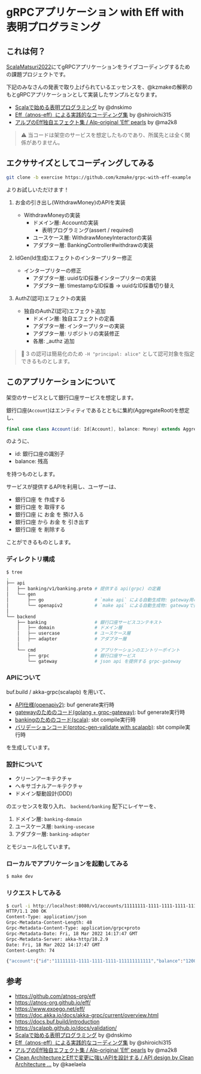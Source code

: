 # gRPCアプリケーション with Eff with 表明プログラミング

## これは何？

[ScalaMatsuri2022](https://scalamatsuri.org/ja)にてgRPCアプリケーションをライブコーディングするための課題プロジェクトです。

下記のみなさんの発表で取り上げられているエッセンスを、@kzmakeの解釈のもとgRPCアプリケーションとして実装したサンプルとなります。

- [Scalaで始める表明プログラミング](https://speakerdeck.com/dnskimo/scaladeshi-merubiao-ming-puroguramingu) by @dnskimo
- [Eff（atnos-eff）による実践的なコーディング集](https://speakerdeck.com/shiroichi315/eff-atnos-eff-niyorushi-jian-de-nakodeinguji) by @shiroichi315
- [アルプのEff独自エフェクト集 / Alp-original ’Eff’ pearls](https://speakerdeck.com/ma2k8/alp-original-eff-pearls) by @ma2k8

> ⚠ 当コードは架空のサービスを想定したものであり、所属先とは全く関係がありません。

## エクササイズとしてコーディングしてみる

```bash
git clone -b exercise https://github.com/kzmake/grpc-with-eff-example
```

よりお試しいただけます！

1. お金の引き出し(WithdrawMoney)のAPIを実装
    - WithdrawMoneyの実装
        - ドメイン層: Accountの実装
            - 表明プログラミング(assert / required)
        - ユースケース層: WithdrawMoneyInteractorの実装
        - アダプター層: BankingController#withdrawの実装

2. IdGen(Id生成)エフェクトのインタープリター修正
    - インタープリターの修正
        - アダプター層: uuidなID採番インタープリターの実装
        - アダプター層: timestampなID採番 -> uuidなID採番切り替え

3. AuthZ(認可)エフェクトの実装
    - 独自のAuthZ(認可)エフェクト追加
        - ドメイン層: 独自エフェクトの定義
        - アダプター層: インタープリターの実装
        - アダプター層: リポジトリの実装修正
        - 各層: _authz 追加

> 🔔 3 の認可は簡易化のため `-H "principal: alice"` として認可対象を指定できるものとします。

## このアプリケーションについて

架空のサービスとして銀行口座サービスを想定します。

銀行口座(`Account`)はエンティティであるとともに集約(AggregateRoot)を想定し、

```scala
final case class Account(id: Id[Account], balance: Money) extends AggregateRoot[Account]
```

のように、

- id: 銀行口座の識別子
- balance: 残高

を持つものとします。

サービスが提供するAPIを利用し、ユーザーは、

- 銀行口座 を 作成する
- 銀行口座 を 取得する
- 銀行口座 に お金 を 預け入る
- 銀行口座 から お金 を 引き出す
- 銀行口座 を 削除する

ことができるものとします。

### ディレクトリ構成

```bash
$ tree
.
├── api
│   ├── banking/v1/banking.proto # 提供する api(grpc) の定義
│   └── gen
│       ├── go                   # `make api` による自動生成物: gateway用のgolangコード
│       └── openapiv2            # `make api` による自動生成物: gatewayで提供されるswagger
│
└── backend
    ├── banking                  # 銀行口座サービスコンテキスト
    │   ├── domain               # ドメイン層
    │   ├── usercase             # ユースケース層
    │   ├── adapter              # アダプター層
    │
    └── cmd                      # アプリケーションのエントリーポイント
        ├── grpc                 # 銀行口座サービス
        └── gateway              # json api を提供する grpc-gateway
```

### APIについて

buf.build / akka-grpc(scalapb) を用いて、

- [API仕様(openapiv2)](https://github.com/kzmake/grpc-with-eff-example/blob/main/api/gen/openapiv2/banking/v1/banking.swagger.json):
  buf generate実行時
- [gatewayのためのコード(golang + grpc-gateway)](https://github.com/kzmake/grpc-with-eff-example/tree/main/api/gen/go/banking/v1):
  buf generate実行時
- [bankingのためのコード(scala)](https://doc.akka.io/docs/akka-grpc/current/overview.html): sbt compile実行時
- [バリデーションコード(protoc-gen-validate with scalapb)](https://scalapb.github.io/docs/validation/): sbt compile実行時

を生成しています。

### 設計について

- クリーンアーキテクチャ
- ヘキサゴナルアーキテクチャ
- ドメイン駆動設計(DDD)

のエッセンスを取り入れ、 `backend/banking` 配下にレイヤーを、

1. ドメイン層: `banking-domain`
2. ユースケース層: `banking-usecase`
3. アダプター層: `banking-adapter`

とモジュール化しています。

### ローカルでアプリケーションを起動してみる

```bash
$ make dev
```

### リクエストしてみる

```bash
$ curl -i http://localhost:8080/v1/accounts/11111111-1111-1111-1111-111111111111 -H "principal: alice"
HTTP/1.1 200 OK
Content-Type: application/json
Grpc-Metadata-Content-Length: 48
Grpc-Metadata-Content-Type: application/grpc+proto
Grpc-Metadata-Date: Fri, 18 Mar 2022 14:17:47 GMT
Grpc-Metadata-Server: akka-http/10.2.9
Date: Fri, 18 Mar 2022 14:17:47 GMT
Content-Length: 74

{"account":{"id":"11111111-1111-1111-1111-111111111111","balance":"1200"}}
```

## 参考

- https://github.com/atnos-org/eff
- https://atnos-org.github.io/eff/
- https://www.exoego.net/eff/
- https://doc.akka.io/docs/akka-grpc/current/overview.html
- https://docs.buf.build/introduction
- https://scalapb.github.io/docs/validation/
- [Scalaで始める表明プログラミング](https://speakerdeck.com/dnskimo/scaladeshi-merubiao-ming-puroguramingu) by @dnskimo
- [Eff（atnos-eff）による実践的なコーディング集](https://speakerdeck.com/shiroichi315/eff-atnos-eff-niyorushi-jian-de-nakodeinguji) by
  @shiroichi315
- [アルプのEff独自エフェクト集 / Alp-original ’Eff’ pearls](https://speakerdeck.com/ma2k8/alp-original-eff-pearls) by @ma2k8
- [Clean ArchitectureとEffで変更に強いAPIを設計する / API design by Clean Architecture ...](https://speakerdeck.com/kaelaela/api-design-by-clean-architecture-and-eff)
  by @kaelaela
